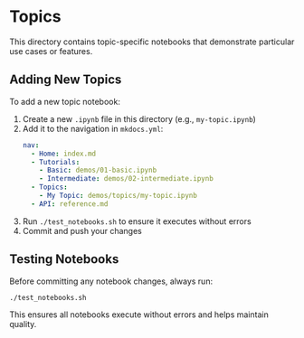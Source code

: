 # Topics

This directory contains topic-specific notebooks that demonstrate particular use cases or features.

## Adding New Topics

To add a new topic notebook:

1. Create a new `.ipynb` file in this directory (e.g., `my-topic.ipynb`)
2. Add it to the navigation in `mkdocs.yml`:
   ```yaml
   nav:
     - Home: index.md
     - Tutorials:
       - Basic: demos/01-basic.ipynb
       - Intermediate: demos/02-intermediate.ipynb
     - Topics:
       - My Topic: demos/topics/my-topic.ipynb
     - API: reference.md
   ```
3. Run `./test_notebooks.sh` to ensure it executes without errors
4. Commit and push your changes

## Testing Notebooks

Before committing any notebook changes, always run:

```bash
./test_notebooks.sh
```

This ensures all notebooks execute without errors and helps maintain quality.
